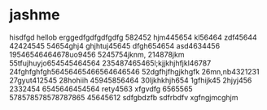 # jashme
hisdfgd
hellob
erggedfgdfgdfgdfg
582452
hjm445654
kl56464
zdf45644
42424545
54654ghj4
ghjhtuj45645
dfgh654654
asd4634456
19546546464678uo9456
5245754jknm,
214878jkm
55tfujhuyjo654545464564
235487465465l;kjjkhjhfjkl46787
24fghfghfgh56456465466564646546
52dgfhjfhgjkhgfk
26mn,nb4321231
27gyut412545
28hohiih
45945856464
30ljkhkhjh654
1gfhijk45
2hjyj456
2332454
6545646454564
rety4563
xfgvdfg
6565565
578578578578787865
45645612
sdfgbdzfb
sdfrbdfv
xgfngjmcghjm
